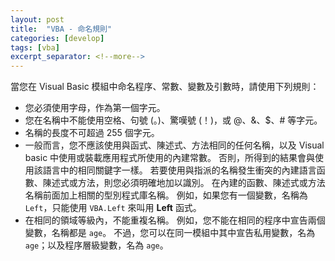 ```yaml
---
layout: post
title:  "VBA - 命名規則"
categories: [develop]
tags: [vba]
excerpt_separator: <!--more-->
---
```


當您在 Visual Basic 模組中命名程序、常數、變數及引數時，請使用下列規則：
*	您必須使用字母，作為第一個字元。
*	您在名稱中不能使用空格、句號 (。)、驚嘆號 (！)，或 @、&、$、# 等字元。
*	名稱的長度不可超過 255 個字元。<!--more-->
*	一般而言，您不應該使用與函式、陳述式、方法相同的任何名稱，以及 Visual basic 中使用或裝載應用程式所使用的內建常數。 否則，所得到的結果會與使用該語言中的相同關鍵字一樣。 若要使用與指派的名稱發生衝突的內建語言函數、陳述式或方法，則您必須明確地加以識別。 在內建的函數、陳述式或方法名稱前面加上相關的型別程式庫名稱。 例如，如果您有一個變數，名稱為 `Left`，只能使用 `VBA.Left` 來叫用 **Left** 函式。
*	在相同的領域等級內，不能重複名稱。 例如，您不能在相同的程序中宣告兩個變數，名稱都是 `age`。 不過，您可以在同一模組中其中宣告私用變數，名為 `age`；以及程序層級變數，名為 `age`。
